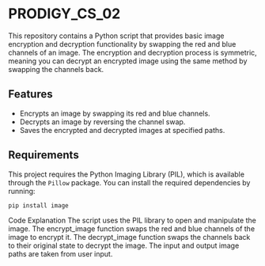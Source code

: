 # PRODIGY_CS_02

This repository contains a Python script that provides basic image encryption and decryption functionality by swapping the red and blue channels of an image. The encryption and decryption process is symmetric, meaning you can decrypt an encrypted image using the same method by swapping the channels back.

## Features

- Encrypts an image by swapping its red and blue channels.
- Decrypts an image by reversing the channel swap.
- Saves the encrypted and decrypted images at specified paths.

## Requirements

This project requires the Python Imaging Library (PIL), which is available through the `Pillow` package. You can install the required dependencies by running:

```bash
pip install image
```
Code Explanation
The script uses the PIL library to open and manipulate the image.
The encrypt_image function swaps the red and blue channels of the image to encrypt it.
The decrypt_image function swaps the channels back to their original state to decrypt the image.
The input and output image paths are taken from user input.
